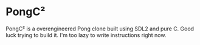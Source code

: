 # PongC²

PongC² is a overengineered Pong clone built using SDL2 and pure C.
Good luck trying to build it. I'm too lazy to write instructions right now.
